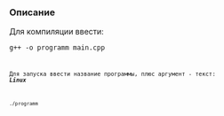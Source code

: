 ### Описание
Для компиляции ввести:

<code>g++ -o programm main.cpp<code>

Для запуска ввести название программы, плюс аргумент - текст:
<strong><em>Linux</em></strong>

<code>./programm <string> <code>